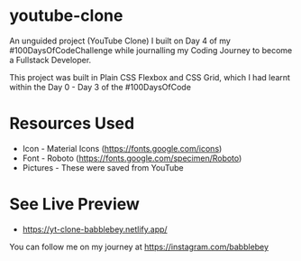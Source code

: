 # youtube-clone

An unguided project (YouTube Clone) I built on Day 4 of my #100DaysOfCodeChallenge while journalling my Coding Journey to become a Fullstack Developer.

This project was built in Plain CSS Flexbox and CSS Grid, which I had learnt within the Day 0 - Day 3 of the #100DaysOfCode

# Resources Used
- Icon - Material Icons (https://fonts.google.com/icons)
- Font - Roboto (https://fonts.google.com/specimen/Roboto)
- Pictures - These were saved from YouTube

# See Live Preview
- https://yt-clone-babblebey.netlify.app/

You can follow me on my journey at https://instagram.com/babblebey 
